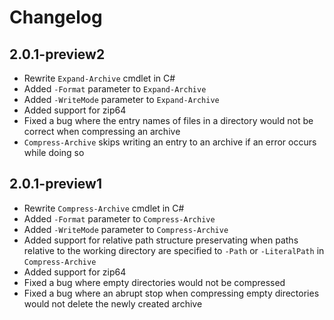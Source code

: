 # Changelog

## 2.0.1-preview2

- Rewrite `Expand-Archive` cmdlet in C#
- Added `-Format` parameter to `Expand-Archive`
- Added `-WriteMode` parameter to `Expand-Archive`
- Added support for zip64
- Fixed a bug where the entry names of files in a directory would not be correct when compressing an archive
- `Compress-Archive` skips writing an entry to an archive if an error occurs while doing so

## 2.0.1-preview1

- Rewrite `Compress-Archive` cmdlet in C#
- Added `-Format` parameter to `Compress-Archive`
- Added `-WriteMode` parameter to `Compress-Archive`
- Added support for relative path structure preservating when paths relative to the working directory are specified to `-Path` or `-LiteralPath` in `Compress-Archive`
- Added support for zip64
- Fixed a bug where empty directories would not be compressed
- Fixed a bug where an abrupt stop when compressing empty directories would not delete the newly created archive
